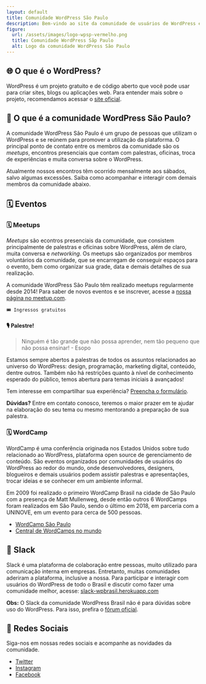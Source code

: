 ```yaml
---
layout: default
title: Comunidade WordPress São Paulo
description: Bem-vindo ao site da comunidade de usuários de WordPress em São Paulo! Aqui você terá acesso aos links e informação necessários para participar das atividades da comunidade.
figure:
  url: /assets/images/logo-wpsp-vermelho.png
  title: Comunidade WordPress Sãp Paulo
  alt: Logo da comunidade WordPress São Paulo
---
```


## 🌐 O que é o WordPress?

WordPress é um projeto gratuito e de código aberto que você pode usar para criar sites, blogs ou aplicações web. Para entender mais sobre o projeto, recomendamos acessar o [site oficial](https://br.wordpress.org/).

## 👥 O que é a comunidade WordPress São Paulo?

A comunidade WordPress São Paulo é um grupo de pessoas que utilizam o WordPress e se reúnem para promover a utilização da plataforma. O principal ponto de contato entre os membros da comunidade são os *meetups*, encontros presenciais que contam com palestras, oficinas, troca de experiências e muita conversa sobre o WordPress.

Atualmente nossos encontros têm ocorrido mensalmente aos sábados, salvo algumas excessões. Saiba como acompanhar e interagir com demais membros da comunidade abaixo.

## 🗓 Eventos


### 🗓 Meetups

*Meetups* são econtros presenciais da comunidade, que consistem principalmente de palestras e oficinas sobre WordPress, além de claro, muita conversa e *networking*. Os meetups são organizados por membros voluntários da comunidade, que se encarregam de conseguir espaços para o evento, bem como organizar sua grade, data e demais detalhes de sua realização.

A comunidade WordPress São Paulo têm realizado meetups regularmente desde 2014! Para saber de novos eventos e se inscrever, acesse a [nossa página no meetup.com](https://www.meetup.com/pt-BR/wpsampa/).

`🎟 Ingressos gratuitos`

#### 🎙 Palestre!

> Ninguém é tão grande que não possa aprender, nem tão pequeno que não possa ensinar! - Esopo

Estamos sempre abertos a palestras de todos os assuntos relacionados ao universo do WordPress: design, programação, marketing digital, conteúdo, dentre outros. Também não há restrições quanto à nível de conhecimento esperado do público, temos abertura para temas iniciais à avançados!

Tem interesse em compartilhar sua experiência? [Preencha o formulário](https://goo.gl/ta5dCv).

**Dúvidas?** Entre em contato conosco, teremos o maior prazer em te ajudar na elaboração do seu tema ou mesmo mentorando a preparação de sua palestra.

### 🗓 WordCamp

WordCamp é uma conferência originada nos Estados Unidos sobre tudo relacionado ao WordPress, plataforma open source de gerenciamento de conteúdo. São eventos organizados por comunidades de usuários do WordPress ao redor do mundo, onde desenvolvedores, designers, blogueiros e demais usuários podem assistir palestras e apresentações, trocar ideias e se conhecer em um ambiente informal.

Em 2009 foi realizado o primeiro WordCamp Brasil na cidade de São Paulo com a presença de Matt Mullenweg, desde então outros 6 WordCamps foram realizados em São Paulo, sendo o último em 2018, em parceria com a UNINOVE, em um evento para cerca de 500 pessoas.

- [WordCamp São Paulo](https://saopaulo.wordcamp.org)
- [Central de WordCamps no mundo](https://central.wordcamp.org)


## 💬 Slack

Slack é uma plataforma de colaboração entre pessoas, muito utilizado para comunicação interna em empresas. Entretanto, muitas comunidades aderiram a plataforma, inclusive a nossa. Para participar e interagir com usuários do WordPress de todo o Brasil e discutir como fazer uma comunidade melhor, acesse: [slack-wpbrasil.herokuapp.com](http://slack-wpbrasil.herokuapp.com/)

**Obs:** O Slack da comunidade WordPress Brasil não é para dúvidas sobre uso do WordPress. Para isso, prefira o [fórum oficial](https://br.wordpress.org/support/).

## 🔗 Redes Sociais

Siga-nos em nossas redes sociais e acompanhe as novidades da comunidade.

- [Twitter](https://twitter.com/WPsampa)
- [Instagram](https://www.instagram.com/wpsampa/)
- [Facebook](https://www.facebook.com/WordCampSaoPaulo/)
